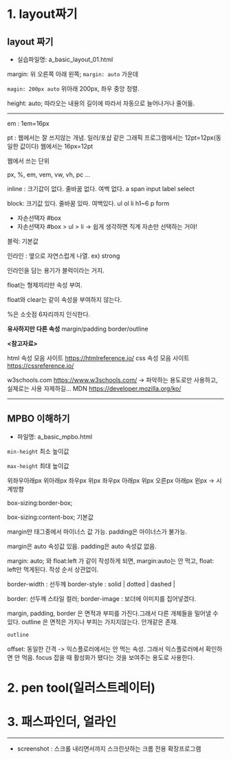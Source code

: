 # 1. layout짜기 

## layout 짜기

- 실습파일명: a_basic_layout_01.html



margin: 위 오른쪽 아래 왼쪽;
```margin: auto``` 가운데

```magin: 200px auto``` 위아래 200px, 좌우 중앙 정렬.

height: auto;   따라오는 내용의 길이에 따라서 자동으로 늘어나거나 줄어듦.





---

em : 1em=16px

pt : 웹에서는 잘 쓰지않는 개념. 
		일러/포샵 같은 그래픽 프로그램에서는 12pt=12px(동일한 값이다)
		웹에서는 16px=12pt



웹에서 쓰는 단위

px, %, em, vem, vw, vh, pc ...



inline : 크기값이 없다. 줄바꿈 없다. 여백 없다. a span input label select

block: 크기값 있다. 줄바꿈 있따. 여백있다. ul ol li h1~6 p form 



- 자손선택자   #box
- 자손선택자   #box > ul > li        -> 쉽게 생각하면 직계 자손만 선택하는 거야! 



블럭: 기본값

인라인 : 옆으로 자연스럽게 나열. ex) strong

인라인을 담는 용기가 블럭이라는 거지.



float는 형제끼리만 속성 부여.

float와 clear는 같이 속성을 부여하지 않는다.



%은 소숫점 6자리까지 인식한다.



**유사하지만 다른 속성**
margin/padding
border/outline

**<참고자료>**

html 속성 모음 사이트  https://htmlreference.io/
css 속성 모음 사이트  https://cssreference.io/

w3schools.com  https://www.w3schools.com/     -> 파악하는 용도로만 사용하고, 실제로는 사용 자제하길...
MDN  https://developer.mozilla.org/ko/   





---

## MPBO 이해하기

- 파일명: a_basic_mpbo.html



```min-height``` 최소 높이값

```max-height```  최대 높이값



위좌우아래px
위아래px 좌우px
위px 좌우px 아래px
위px 오른px 아래px 왼px -> 시계방향

box-sizing:border-box;

box-sizing:content-box; 기본값



margin만 태그중에서 마이너스 값 가능.
padding은 마이너스가 불가능.

margin은 auto 속성값 있음.
padding은 auto 속성값 없음.

margin: auto; 와 float:left  가 같이 작성하게 되면, margin:auto는 안 먹고, float: left만 먹게된다. 작성 순서 상관없이.

border-width : 선두께
border-style : solid | dotted | dashed | 

border: 선두께 스타일 컬러;
border-image : 보더에 이미지를 집어넣겠다.

margin, padding, border 은 면적과 부피를 가진다.그래서 다른 개체들을 밀어낼 수 있다. 
outline 은 면적은 가지나 부피는 가지지않는다. 안개같은 존재.

```css
outline
```

offset: 동일한 간격       ->  익스플로러에서는 안 먹는 속성. 그래서 익스플로러에서 확인하면 안 먹음.
focus 잡을 때 활성화가 됐다는 것을 보여주는 용도로 사용한다.









# 2. pen tool(일러스트레이터)

# 3. 패스파인더, 얼라인











---

- screenshot : 스크롤 내리면서까지 스크린샷하는 크롬 전용 확장프로그램